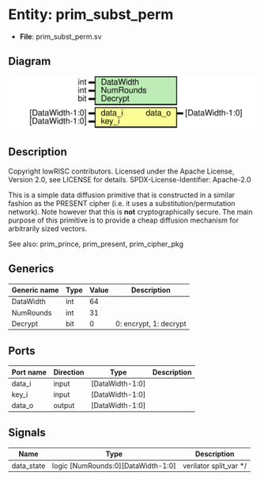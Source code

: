 # Entity: prim_subst_perm

- **File**: prim_subst_perm.sv
## Diagram

![Diagram](prim_subst_perm.svg "Diagram")
## Description

 Copyright lowRISC contributors.
 Licensed under the Apache License, Version 2.0, see LICENSE for details.
 SPDX-License-Identifier: Apache-2.0

 This is a simple data diffusion primitive that is constructed in a similar fashion
 as the PRESENT cipher (i.e. it uses a substitution/permutation network). Note however
 that this is **not** cryptographically secure. The main purpose of this primitive is to
 provide a cheap diffusion mechanism for arbitrarily sized vectors.

 See also: prim_prince, prim_present, prim_cipher_pkg

## Generics

| Generic name | Type | Value | Description              |
| ------------ | ---- | ----- | ------------------------ |
| DataWidth    | int  | 64    |                          |
| NumRounds    | int  | 31    |                          |
| Decrypt      | bit  | 0     |  0: encrypt, 1: decrypt  |
## Ports

| Port name | Direction | Type            | Description |
| --------- | --------- | --------------- | ----------- |
| data_i    | input     | [DataWidth-1:0] |             |
| key_i     | input     | [DataWidth-1:0] |             |
| data_o    | output    | [DataWidth-1:0] |             |
## Signals

| Name       | Type                               | Description             |
| ---------- | ---------------------------------- | ----------------------- |
| data_state | logic [NumRounds:0][DataWidth-1:0] | verilator split_var */  |
